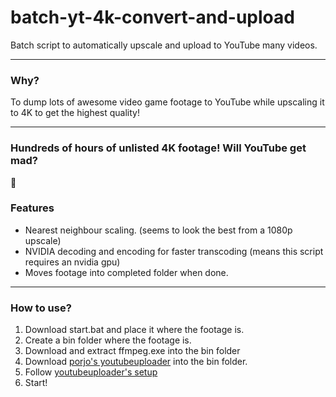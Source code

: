# batch-yt-4k-convert-and-upload
Batch script to automatically upscale and upload to YouTube many videos.
___
### Why?
To dump lots of awesome video game footage to YouTube while upscaling it to 4K to get the highest quality!
___
### Hundreds of hours of unlisted 4K footage! Will YouTube get mad?
🤷
### Features
* Nearest neighbour scaling. (seems to look the best from a 1080p upscale)
* NVIDIA decoding and encoding for faster transcoding (means this script requires an nvidia gpu)
* Moves footage into completed folder when done.
___
### How to use?
1. Download start.bat and place it where the footage is.
2. Create a bin folder where the footage is.
3. Download and extract ffmpeg.exe into the bin folder
4. Download [porjo's youtubeuploader](https://github.com/porjo/youtubeuploader) into the bin folder.
5. Follow [youtubeuploader's setup](https://github.com/porjo/youtubeuploader)
6. Start!

